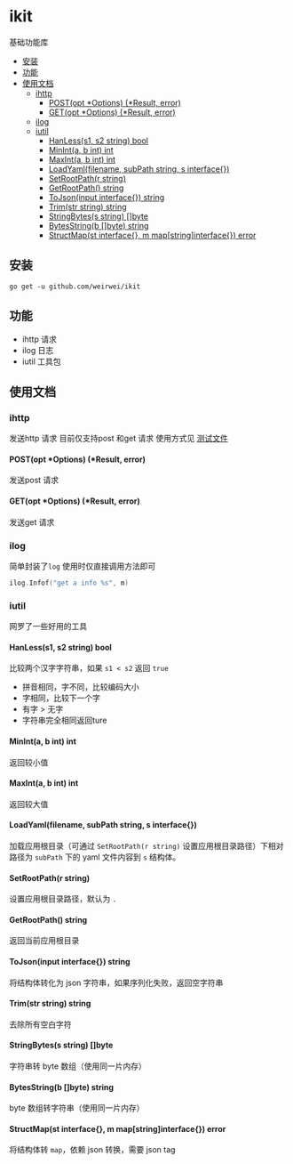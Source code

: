 # ikit
基础功能库

* [安装](#安装)
* [功能](#功能)
* [使用文档](#使用文档) 
    * [ihttp](#ihttp)
        * [POST(opt *Options) (*Result, error)](#postopt-options-result-error)
        * [GET(opt *Options) (*Result, error)](#getopt-options-result-error)
    * [ilog](#ilog)
    * [iutil](#iutil)
        * [HanLess(s1, s2 string) bool](#hanlesss1-s2-string-bool)
        * [MinInt(a, b int) int](#mininta-b-int-int)
        * [MaxInt(a, b int) int](#maxinta-b-int-int)
        * [LoadYaml(filename, subPath string, s interface{})](#loadyamlfilename-subpath-string-s-interface)
        * [SetRootPath(r string)](#setrootpathr-string)
        * [GetRootPath() string](#getrootpath-string)
        * [ToJson(input interface{}) string](#tojsoninput-interface-string)
        * [Trim(str string) string](#trimstr-string-string)
        * [StringBytes(s string) []byte](#stringbytess-string-byte)
        * [BytesString(b []byte) string](#bytesstringb-byte-string)
        * [StructMap(st interface{}, m map[string]interface{}) error](#structmapst-interface-m-mapstringinterface-error)

## 安装
```shell
go get -u github.com/weirwei/ikit
```

## 功能
- ihttp 请求
- ilog 日志
- iutil 工具包

## 使用文档

### ihttp
发送http 请求
目前仅支持post 和get 请求
使用方式见 [测试文件](ihttp/http_test.go)

#### POST(opt *Options) (*Result, error)
发送post 请求

#### GET(opt *Options) (*Result, error)
发送get 请求

### ilog
简单封装了`log`
使用时仅直接调用方法即可
```go
ilog.Infof("get a info %s", m)
```

### iutil
网罗了一些好用的工具

#### HanLess(s1, s2 string) bool
比较两个汉字字符串，如果 `s1 < s2` 返回 `true`

- 拼音相同，字不同，比较编码大小
- 字相同，比较下一个字
- 有字 > 无字
- 字符串完全相同返回ture

#### MinInt(a, b int) int
返回较小值

#### MaxInt(a, b int) int
返回较大值

#### LoadYaml(filename, subPath string, s interface{})
加载应用根目录（可通过 `SetRootPath(r string)` 设置应用根目录路径）下相对路径为 `subPath` 下的 yaml 文件内容到 `s` 结构体。

#### SetRootPath(r string)
设置应用根目录路径，默认为 `.`

#### GetRootPath() string
返回当前应用根目录

#### ToJson(input interface{}) string
将结构体转化为 json 字符串，如果序列化失败，返回空字符串

#### Trim(str string) string
去除所有空白字符

#### StringBytes(s string) []byte
字符串转 byte 数组（使用同一片内存）

#### BytesString(b []byte) string
byte 数组转字符串（使用同一片内存）

#### StructMap(st interface{}, m map[string]interface{}) error
将结构体转 `map`，依赖 json 转换，需要 json tag
